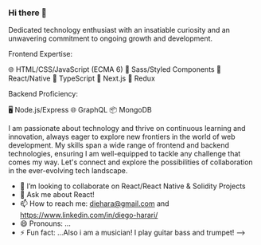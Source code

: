 ### Hi there 👋


Dedicated technology enthusiast with an insatiable curiosity and an unwavering commitment to ongoing growth and development.

Frontend Expertise:

🌐 HTML/CSS/JavaScript (ECMA 6)
🎨 Sass/Styled Components
🚀 React/Native
🔷 TypeScript
🚀 Next.js
🔄 Redux

Backend Proficiency:

🖥️ Node.js/Express
🌐 GraphQL
📦 MongoDB

I am passionate about technology and thrive on continuous learning and innovation, always eager to explore new frontiers in the world of web development. My skills span a wide range of frontend and backend technologies, ensuring I am well-equipped to tackle any challenge that comes my way. Let's connect and explore the possibilities of collaboration in the ever-evolving tech landscape.


- 👯 I’m looking to collaborate on React/React Native & Solidity Projects
- 💬 Ask me about React!
- 📫 How to reach me: diehara@gmail.com and https://www.linkedin.com/in/diego-harari/
- 😄 Pronouns: ...
- ⚡ Fun fact: ...Also i am a musician! I play guitar bass and trumpet!
-->
